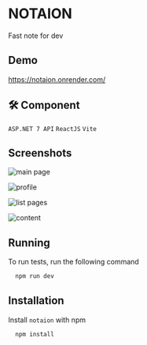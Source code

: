 # NOTAION

Fast note for dev


## Demo

https://notaion.onrender.com/


## 🛠 Component
```ASP.NET 7 API``` ```ReactJS``` ```Vite```  


## Screenshots

![main page](https://res.cloudinary.com/dl3hvap4a/image/upload/v1726144725/Screenshot_2024-09-12_193353_xi4825.png)

![profile](https://res.cloudinary.com/dl3hvap4a/image/upload/v1726144726/Screenshot_2024-09-12_193302_lhgtgw.png)

![list pages](https://res.cloudinary.com/dl3hvap4a/image/upload/v1726144725/Screenshot_2024-09-12_193200_tzkmjc.png)

![content](https://res.cloudinary.com/dl3hvap4a/image/upload/v1726144725/Screenshot_2024-09-12_193353_xi4825.png)
## Running

To run tests, run the following command

```bash
  npm run dev
```


## Installation

Install ```notaion``` with npm

```bash
  npm install
```
    
